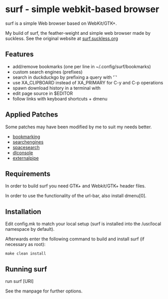 # surf - simple webkit-based browser

surf is a simple Web browser based on WebKit/GTK+.

My build of surf, the feather-weight and simple web browser made by suckless.
See the original website at [surf.suckless.org](https://surf.suckless.org)

## Features

- add/remove bookmarks (one per line in ~/.config/surf/bookmarks)
- custom search engines (prefixes)
- search in duckduckgo by prefixing a query with '\`'
- use XA_CLIPBOARD instead of XA_PRIMARY for C-y and C-p operations
- spawn download history in a terminal with <C-S-d>
- edit page source in $EDITOR
- follow links with keyboard shortcuts + dmenu

## Applied Patches

Some patches may have been modified by me to suit my needs better.

- [bookmarking](http://surf.suckless.org/patches/bookmarking/)
- [searchengines](http://surf.suckless.org/patches/searchengines/)
- [spacesearch](http://surf.suckless.org/patches/spacesearch/)
- [dlconsole](https://surf.suckless.org/patches/dlconsole/)
- [externalpipe](https://surf.suckless.org/patches/externalpipe/)

## Requirements

In order to build surf you need GTK+ and Webkit/GTK+ header files.

In order to use the functionality of the url-bar, also install dmenu[0].

## Installation

Edit config.mk to match your local setup (surf is installed into
the /usr/local namespace by default).

Afterwards enter the following command to build and install surf (if
necessary as root):

    make clean install

## Running surf

run
	surf [URI]

See the manpage for further options.

